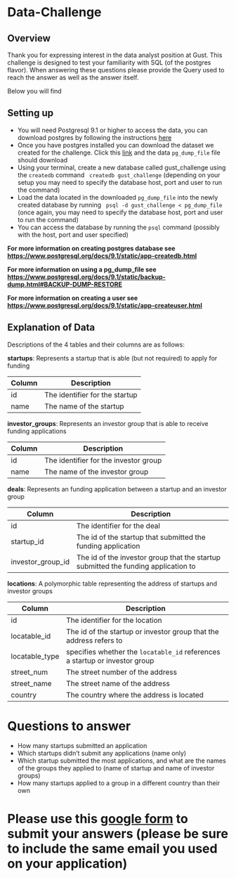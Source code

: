 # Data-Challenge

## Overview

Thank you for expressing interest in the data analyst position at Gust.
This challenge is designed to test your familiarity with SQL (of the postgres flavor). When answering these questions please provide the Query used to reach the answer as well as the answer itself.

Below you will find

## Setting up

- You will need Postgresql 9.1 or higher to access the data, you can download postgres by following the instructions [here](https://www.postgresql.org/download/)
- Once you have postgres installed you can download the dataset we created for the challenge. Click this [link](https://s3.amazonaws.com/gust-data-challenge/pg_dump_file) and the data `pg_dump_file` file should download
- Using your terminal, create a new database called gust_challenge using the `createdb` command ` createdb gust_challenge` (depending on your setup you may need to specify the database host, port and user to run the command)
- Load the data located in the downloaded `pg_dump_file` into the newly created database by running ` psql -d gust_challenge < pg_dump_file` (once again, you may need to specify the database host, port and user to run the command)
- You can access the database by running the `psql` command (possibly with the host, port and user specified)

**For more information on creating postgres database see https://www.postgresql.org/docs/9.1/static/app-createdb.html**

**For more information on using a pg_dump_file see https://www.postgresql.org/docs/9.1/static/backup-dump.html#BACKUP-DUMP-RESTORE**

**For more information on creating a user see https://www.postgresql.org/docs/9.1/static/app-createuser.html**

## Explanation of Data

Descriptions of the 4 tables and their columns are as follows:

__startups__: Represents a startup that is able (but not required) to apply for funding

|Column|Description|
|------|-----------|
|id |The identifier for the startup|
|name |The name of the startup|

__investor_groups__: Represents an investor group that is able to receive funding applications

|Column|Description|
|------|-----------|
|id |The identifier for the investor group|
|name |The name of the investor group|


__deals__: Represents an funding application between a startup and an investor group

|Column|Description|
|------|-----------|
|id |The identifier for the deal|
|startup_id |The id of the startup that submitted the funding application|
|investor_group_id |The id of the investor group that the startup submitted the funding application to|


__locations__: A polymorphic table representing the address of startups and investor groups

|Column|Description|
|------|-----------|
|id |The identifier for the location|
|locatable_id |The id of the startup or investor group that the address refers to|
|locatable_type|specifies whether the `locatable_id` references a startup or investor group|
|street_num|The street number of the address|
|street_name|The street name of the address|
|country|The country where the address is located|



# Questions to answer

- How many startups submitted an application
- Which startups didn’t submit any applications (name only)
- Which startup submitted the most applications, and what are the names of the groups they applied to (name of startup and name of investor groups)
- How many startups applied to a group in a different country than their own

# Please use this [google form](https://docs.google.com/forms/d/e/1FAIpQLSdyv7_iXOh8hXgO6iqsO8qACPuSg1wSqOpRffeD9yFXTA3I4A/viewform) to submit your answers (please be sure to include the same email you used on your application)
